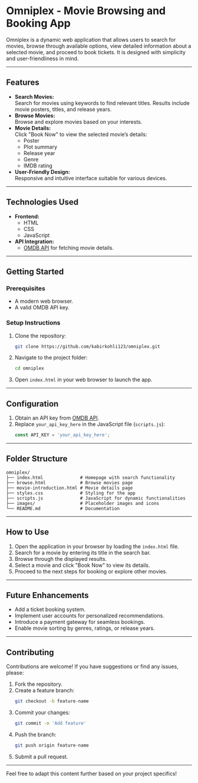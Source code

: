 

# **Omniplex - Movie Browsing and Booking App**

Omniplex is a dynamic web application that allows users to search for movies, browse through available options, view detailed information about a selected movie, and proceed to book tickets. It is designed with simplicity and user-friendliness in mind.

---

## **Features**

- **Search Movies:**  
  Search for movies using keywords to find relevant titles. Results include movie posters, titles, and release years.  
- **Browse Movies:**  
  Browse and explore movies based on your interests.  
- **Movie Details:**  
  Click "Book Now" to view the selected movie’s details:
  - Poster  
  - Plot summary  
  - Release year  
  - Genre  
  - IMDB rating  
- **User-Friendly Design:**  
  Responsive and intuitive interface suitable for various devices.

---

## **Technologies Used**

- **Frontend:**
  - HTML
  - CSS
  - JavaScript  
- **API Integration:**
  - [OMDB API](https://www.omdbapi.com/) for fetching movie details.

---

## **Getting Started**

### Prerequisites
- A modern web browser.
- A valid OMDB API key.

### Setup Instructions
1. Clone the repository:  
   ```bash
   git clone https://github.com/kabirkohli123/omniplex.git
   ```
2. Navigate to the project folder:  
   ```bash
   cd omniplex
   ```
3. Open `index.html` in your web browser to launch the app.

---

## **Configuration**

1. Obtain an API key from [OMDB API](https://www.omdbapi.com/apikey.aspx).  
2. Replace `your_api_key_here` in the JavaScript file (`scripts.js`):  
   ```javascript
   const API_KEY = 'your_api_key_here';
   ```

---

## **Folder Structure**

```plaintext
omniplex/
├── index.html              # Homepage with search functionality
├── browse.html             # Browse movies page
├── movie-introduction.html # Movie details page
├── styles.css              # Styling for the app
├── scripts.js              # JavaScript for dynamic functionalities
├── images/                 # Placeholder images and icons
└── README.md               # Documentation
```

---

## **How to Use**

1. Open the application in your browser by loading the `index.html` file.
2. Search for a movie by entering its title in the search bar.
3. Browse through the displayed results.
4. Select a movie and click "Book Now" to view its details.
5. Proceed to the next steps for booking or explore other movies.

---

## **Future Enhancements**

- Add a ticket booking system.  
- Implement user accounts for personalized recommendations.  
- Introduce a payment gateway for seamless bookings.  
- Enable movie sorting by genres, ratings, or release years.

---

## **Contributing**

Contributions are welcome! If you have suggestions or find any issues, please:  
1. Fork the repository.  
2. Create a feature branch:  
   ```bash
   git checkout -b feature-name
   ```
3. Commit your changes:  
   ```bash
   git commit -m 'Add feature'
   ```
4. Push the branch:  
   ```bash
   git push origin feature-name
   ```
5. Submit a pull request.

---

Feel free to adapt this content further based on your project specifics!
